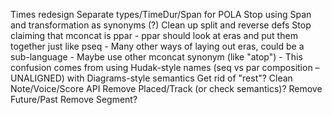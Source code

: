
Times redesign
    Separate types/TimeDur/Span for POLA
    Stop using Span and transformation as synonyms (?)
    Clean up split and reverse defs
    Stop claiming that mconcat is ppar
        - ppar should look at eras and put them together just like pseq
        - Many other ways of laying out eras, could be a sub-language
        - Maybe use other mconcat synonym (like "atop")
        - This confusion comes from using Hudak-style names (seq vs par composition – UNALIGNED)
          with Diagrams-style semantics
    Get rid of "rest"?
    Clean Note/Voice/Score API
    Remove Placed/Track (or check semantics)?
    Remove Future/Past
    Remove Segment?